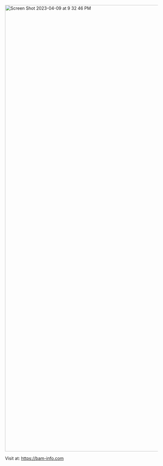 <img width="1470" alt="Screen Shot 2023-04-09 at 9 32 46 PM" src="https://user-images.githubusercontent.com/91570985/235328699-0acb6956-264b-410e-91a3-3eac278c8949.png">

Visit at: https://bam-info.com
